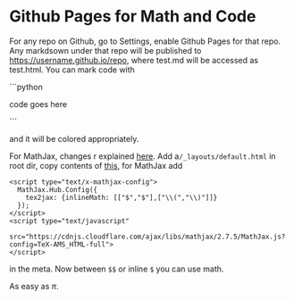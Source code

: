 # Github Pages for Math and Code

For any repo on Github, go to Settings, enable Github Pages for that
repo. Any markdsown under that repo will be published to
https://username.github.io/repo, where test.md will be accessed as
test.html. You can mark code with

\`\`\`python

code goes here

\`\`\`

and it will be colored appropriately. 

For MathJax, changes r explained [here](https://github.com/cjerdonek/gh-pages-theme-slate).
Add a`/_layouts/default.html` in root dir, copy contents of
[this](https://github.com/pages-themes/slate/blob/master/_layouts/default.html),
for MathJax add

```
<script type="text/x-mathjax-config">
  MathJax.Hub.Config({
    tex2jax: {inlineMath: [["$","$"],["\\(","\\)"]]}
  });
</script>
<script type="text/javascript"
   src="https://cdnjs.cloudflare.com/ajax/libs/mathjax/2.7.5/MathJax.js?config=TeX-AMS_HTML-full">
</script>
```

in the meta. Now between `$$` or inline `$`  you can use math.

As easy as $\pi$.
